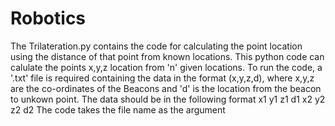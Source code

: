 # Robotics
The Trilateration.py contains the code for calculating the point location using the distance of that point from known locations. This python code can calulate the points x,y,z location from 'n' given locations. 
To run the code, a '.txt' file is required containing the data in the format (x,y,z,d), where x,y,z are the co-ordinates of the Beacons and 'd' is the location from the beacon to unkown point.
The data should be in the following format
x1 y1 z1 d1
x2 y2 z2 d2
The code takes the file name as the argument
